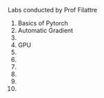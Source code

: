 Labs conducted by Prof Filattre

1. Basics of Pytorch
2. Automatic Gradient
3.
4. GPU
5.
6.
7.
8.
9.
10.
